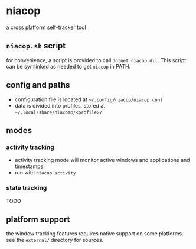 
# niacop

a cross platform self-tracker tool

## `niacop.sh` script

for convenience, a script is provided to call `dotnet niacop.dll`. This script can be symlinked as needed to get `niacop` in PATH.

## config and paths

+ configuration file is located at `~/.config/niacop/niacop.conf`
+ data is divided into profiles, stored at `~/.local/share/niacomp/<profile>/`

## modes

### activity tracking

+ activity tracking mode will monitor active windows and applications and timestamps
+ run with `niacop activity`

### state tracking

TODO


## platform support

the window tracking features requires native support on some platforms. see the `external/` directory for sources.
